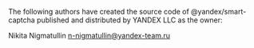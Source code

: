 The following authors have created the source code of @yandex/smart-captcha published and distributed by YANDEX LLC as the owner:

Nikita Nigmatullin n-nigmatullin@yandex-team.ru
